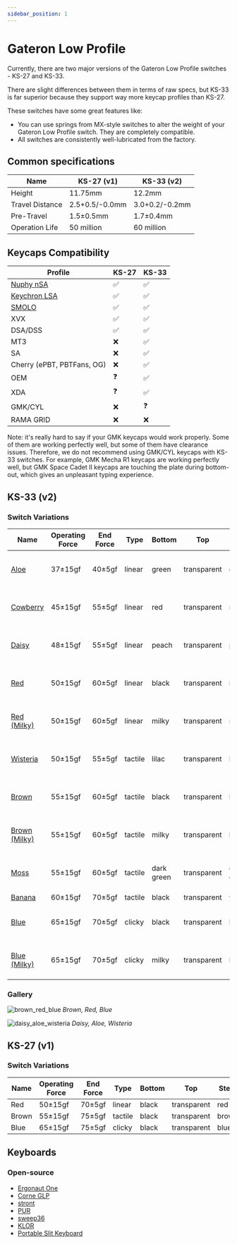 ```yaml
---
sidebar_position: 1
---
```


# Gateron Low Profile

Currently, there are two major versions of the Gateron Low Profile switches - KS-27 and KS-33.

There are slight differences between them in terms of raw specs, but KS-33 is far superior because they support way more keycap profiles than KS-27.

These switches have some great features like:
* You can use springs from MX-style switches to alter the weight of your Gateron Low Profile switch. They are completely compatible.
* All switches are consistently well-lubricated from the factory.

## Common specifications

| Name            | KS-27 (v1)     | KS-33 (v2)     |
| --------------- | -------------- | -------------- |
| Height          | 11.75mm        | 12.2mm         |
| Travel Distance | 2.5+0.5/-0.0mm | 3.0+0.2/-0.2mm |
| Pre-Travel      | 1.5±0.5mm      | 1.7±0.4mm      |
| Operation Life  | 50 million     | 60 million     |

## Keycaps Compatibility

| Profile                                                                               | KS-27 | KS-33 |
|---------------------------------------------------------------------------------------|-------|-------|
| [Nuphy nSA](https://nuphy.com/collections/keycaps?filter.p.tag=nSA+%28Low-Profile%29) | ✅     | ✅     |
| [Keychron LSA](https://www.keychron.com/collections/keychron-low-profile-keycaps)     | ✅     | ✅     |
| [SMOLO](https://shop.beekeeb.com/product/smolo-low-profile-keycap/)                   | ✅     | ✅     |
| XVX                                                                                   | ✅     | ✅     |
| DSA/DSS                                                                               | ✅     | ✅     |
| MT3                                                                                   | ❌     | ✅     |
| SA                                                                                    | ❌     | ✅     |
| Cherry (ePBT, PBTFans, OG)                                                            | ❌     | ✅     |
| OEM                                                                                   | ❓     | ✅     |
| XDA                                                                                   | ❓     | ✅     |
| GMK/CYL                                                                               | ❌     | ❓     |
| RAMA GRID                                                                             | ❌     | ❌     |

Note: it's really hard to say if your GMK keycaps would work properly. Some of them are working perfectly well, but some of them have clearance issues. Therefore, we do not recommend using GMK/CYL keycaps with KS-33 switches. For example, GMK Mecha R1 keycaps are working perfectly well, but GMK Space Cadet II keycaps are touching the plate during bottom-out, which gives an unpleasant typing experience.

## KS-33 (v2)

### Switch Variations

| Name                                                                                                                    | Operating Force | End Force | Type    | Bottom     | Top         | Stem       | Spring                     |
|-------------------------------------------------------------------------------------------------------------------------|-----------------|-----------|---------|------------|-------------|------------|----------------------------|
| [Aloe](https://nuphy.com/collections/switches/products/nuphy-aloe-l37-low-profile-switches)                             | 37±15gf         | 40±5gf    | linear  | green      | transparent | green      | 16.5mm two-stage spring    |
| [Cowberry](https://nuphy.com/collections/switches/products/nuphy-cowberry-l45-low-profile-switches)                     | 45±15gf         | 55±5gf    | linear  | red        | transparent | red        | 15mm single-stage spring   |
| [Daisy](https://nuphy.com/collections/switches/products/nuphy-daisy-l48-low-profile-switches)                           | 48±15gf         | 55±5gf    | linear  | peach      | transparent | peach      | 16.5mm one-stage spring    |
| [Red](https://www.keychron.com/products/low-profile-gateron-mechanical-switch-set?variant=40122792575065)               | 50±15gf         | 60±5gf    | linear  | black      | transparent | red        | 13.5mm two-stage spring    |
| [Red (Milky)](https://nuphy.com/collections/switches/products/gateron-low-profile-v2-switches?variant=40519107182701)   | 50±15gf         | 60±5gf    | linear  | milky      | transparent | red        | 13.5mm two-stage spring    |
| [Wisteria](https://nuphy.com/collections/switches/products/nuphy-wisteria-t55-low-profile-switches)                     | 50±15gf         | 55±5gf    | tactile | lilac      | transparent | lilac      | 16.5mm two-stage spring    |
| [Brown](https://www.keychron.com/products/low-profile-gateron-mechanical-switch-set?variant=40122792673369)             | 55±15gf         | 60±5gf    | tactile | black      | transparent | brown      | 13.5mm two-stage spring    |
| [Brown (Milky)](https://nuphy.com/collections/switches/products/gateron-low-profile-v2-switches?variant=40519107215469) | 55±15gf         | 60±5gf    | tactile | milky      | transparent | brown      | 13.5mm two-stage spring    |
| [Moss](https://nuphy.com/collections/switches/products/nuphy-moss-t60-low-profile-switches)                             | 55±15gf         | 60±5gf    | tactile | dark green | transparent | dark green | 16.5mm single-stage spring |
| [Banana](https://www.keychron.com/products/low-profile-gateron-mechanical-switch-set?variant=40587643355225)            | 60±15gf         | 70±5gf    | tactile | black      | transparent | yellow     | ?                          |
| [Blue](https://www.keychron.com/products/low-profile-gateron-mechanical-switch-set?variant=40122792607833)              | 65±15gf         | 70±5gf    | clicky  | black      | transparent | blue       | 13.5mm two-stage spring    |
| [Blue (Milky)](https://nuphy.com/collections/switches/products/gateron-low-profile-v2-switches?variant=40519107248237)  | 65±15gf         | 70±5gf    | clicky  | milky      | transparent | blue       | 13.5mm two-stage spring    |

### Gallery

![brown_red_blue](/img/brown_red_blue.jpg)
*Brown, Red, Blue*

![daisy_aloe_wisteria](/img/daisy_aloe_wisteria.jpg)
*Daisy, Aloe, Wisteria*

## KS-27 (v1)

### Switch Variations

| Name  | Operating Force | End Force | Type    | Bottom | Top         | Stem  |
| ----- | --------------- | --------- | ------- | ------ | ----------- | ----- |
| Red   | 50±15gf         | 70±5gf    | linear  | black  | transparent | red   |
| Brown | 55±15gf         | 75±5gf    | tactile | black  | transparent | brown |
| Blue  | 65±15gf         | 75±5gf    | clicky  | black  | transparent | blue  |

## Keyboards

### Open-source

* [Ergonaut One](https://github.com/ergonautkb/one)
* [Corne GLP](https://github.com/beekeeb/crkbd-glp)
* [stront](https://github.com/zzeneg/stront)
* [PUR](https://github.com/1000eyed/pur)
* [sweep36](https://github.com/sadekbaroudi/sweep36/tree/master)
* [KLOR](https://github.com/sadekbaroudi/KLOR)
* [Portable Slit Keyboard](https://github.com/klesh/pskeeb/tree/main)
